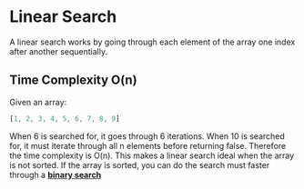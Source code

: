 # Linear Search

A linear search works by going through each element of the array one index after another sequentially.

## Time Complexity O(n)

Given an array:

```Typescript
[1, 2, 3, 4, 5, 6, 7, 8, 9]
```

When 6 is searched for, it goes through 6 iterations. When 10 is searched for, it must iterate through all n elements before returning false. Therefore the time complexity is O(n). This makes a linear search ideal when the array is not sorted. If the array is sorted, you can do the search must faster through a [**binary search**](../binary_search/README.md)
